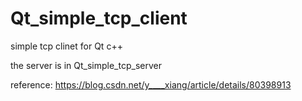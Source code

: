 # Qt_simple_tcp_client

simple tcp clinet for Qt c++

the server is in Qt_simple_tcp_server

reference:
https://blog.csdn.net/y____xiang/article/details/80398913
